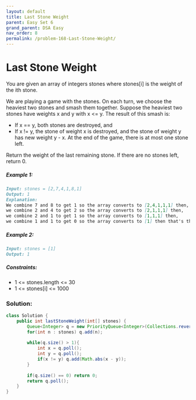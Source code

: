 ```yaml
---
layout: default
title: Last Stone Weight
parent: Easy Set 6
grand_parent: DSA Easy
nav_order: 8
permalink: /problem-168-Last-Stone-Weight/
---
```

# Last Stone Weight

You are given an array of integers stones where stones[i] is the weight of the ith stone.

We are playing a game with the stones. On each turn, we choose the heaviest two stones and smash them together. Suppose the heaviest two stones have weights x and y with x <= y. The result of this smash is:

* If x == y, both stones are destroyed, and
* If x != y, the stone of weight x is destroyed, and the stone of weight y has new weight y - x.
At the end of the game, there is at most one stone left.

Return the weight of the last remaining stone. If there are no stones left, return 0.

##### Example 1:
```markdown
Input: stones = [2,7,4,1,8,1]
Output: 1
Explanation:
We combine 7 and 8 to get 1 so the array converts to [2,4,1,1,1] then,
we combine 2 and 4 to get 2 so the array converts to [2,1,1,1] then,
we combine 2 and 1 to get 1 so the array converts to [1,1,1] then,
we combine 1 and 1 to get 0 so the array converts to [1] then that's the value of the last stone.
```
##### Example 2:
```markdown
Input: stones = [1]
Output: 1
```
##### Constraints:
* 1 <= stones.length <= 30
* 1 <= stones[i] <= 1000

### Solution:
```java
class Solution {
    public int lastStoneWeight(int[] stones) {
        Queue<Integer> q = new PriorityQueue<Integer>(Collections.reverseOrder());
        for(int n : stones) q.add(n);
        
        while(q.size() > 1){
            int x = q.poll();
            int y = q.poll();
            if(x != y) q.add(Math.abs(x - y));
        }
        
        if(q.size() == 0) return 0;
        return q.poll();
    }
}
```